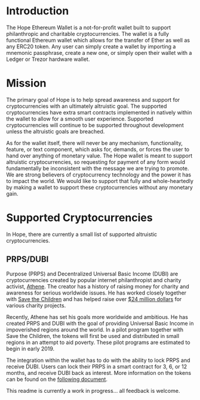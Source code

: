 # Introduction

The Hope Ethereum Wallet is a not-for-profit wallet built to support philanthropic and charitable cryptocurrencies. The wallet is a fully functional Ethereum wallet which allows for the transfer of Ether as well as any ERC20 token. Any user can simply create a wallet by importing a mnemonic passphrase, create a new one, or simply open their wallet with a Ledger or Trezor hardware wallet. 

# Mission

The primary goal of Hope is to help spread awareness and support for cryptocurrencies with an ultimately altruistic goal. The supported cryptocurrencies have extra smart contracts implemented in natively within the wallet to allow for a smooth user experience. Supported cryptocurrencies will continue to be supported throughout development unless the altruistic goals are breached.

As for the wallet itself, there will never be any mechanism, functionality, feature, or text component, which asks for, demands, or forces the user to hand over anything of monetary value. The Hope wallet is meant to support altruistic cryptocurrencies, so requesting for payment of any form would fundamentally be inconsistent with the message we are trying to promote. We are strong believers of cryptocurrency technology and the power it has to impact the world. We would like to support that fully and whole-heartedly by making a wallet to support these cryptocurrencies without any monetary gain.

# Supported Cryptocurrencies

In Hope, there are currently a small list of supported altruistic cryptocurrencies. 

## PRPS/DUBI

Purpose (PRPS) and Decentralized Universal Basic Income (DUBI) are cryptocurrencies created by popular internet philanthropist and charity activist, [Athene](https://en.wikipedia.org/wiki/Bachir_Boumaaza). The creator has a history of raising money for charity and awareness for serious worldwide issues. He has worked closely together with [Save the Children](https://www.savethechildren.org/us/about-us/media-and-news/ambassadors/athene) and has helped raise over [$24 million dollars](https://www.gamingforgood.net/c/about) for various charity projects.

Recently, Athene has set his goals more worldwide and ambitious. He has created PRPS and DUBI with the goal of providing Universal Basic Income in impoverished regions around the world. In a pilot program together with Save the Children, the tokens will first be used and distributed in small regions in an attempt to aid poverty. These pilot programs are estimated to begin in early 2019.

The integration within the wallet has to do with the ability to lock PRPS and receive DUBI. Users can lock their PRPS in a smart contract for 3, 6, or 12 months, and receive DUBI back as interest. More information on the tokens can be found on the [following document](https://drive.google.com/file/d/1gLmfsXtj2-wDaTj4IAwr0OCEo1f6Gmy9/view).

This readme is currently a work in progress... all feedback is welcome.
